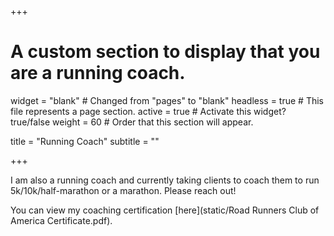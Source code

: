 +++
# A custom section to display that you are a running coach.

widget = "blank"  # Changed from "pages" to "blank"
headless = true  # This file represents a page section.
active = true  # Activate this widget? true/false
weight = 60  # Order that this section will appear.

title = "Running Coach"
subtitle = ""

+++

I am also a running coach and currently taking clients to coach them to run 5k/10k/half-marathon or a marathon. Please reach out!

You can view my coaching certification [here](static/Road Runners Club of America Certificate.pdf).
